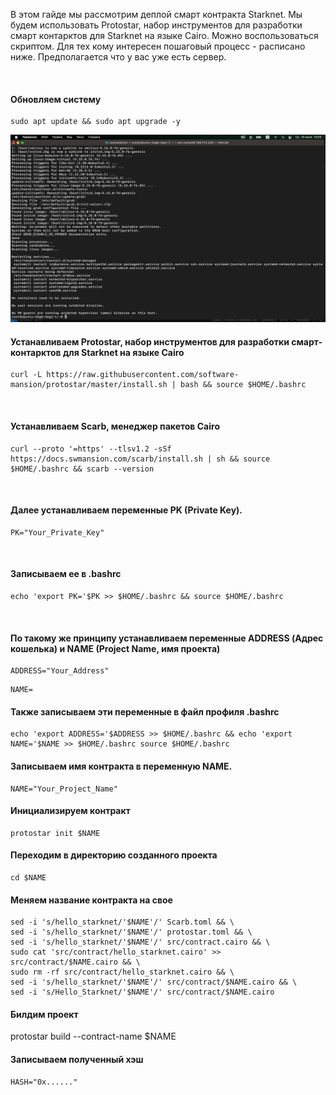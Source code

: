 В этом гайде мы рассмотрим деплой смарт контракта Starknet. Мы будем использовать Protostar, набор инструментов для разработки смарт контарктов для Starknet на языке Cairo. Можно воспользоваться скриптом. Для тех кому интересен пошаговый процесс - расписано ниже. Предполагается что у вас уже есть сервер.

<br>

#### Обновляем систему
```
sudo apt update && sudo apt upgrade -y
```
<img width="600px" height="300px" src="img/img-1.png">

<br>

#### Устанавливаем Protostar, набор инструментов для разработки смарт-контарктов для Starknet на языке Cairo
```
curl -L https://raw.githubusercontent.com/software-mansion/protostar/master/install.sh | bash && source $HOME/.bashrc
```

<br>

#### Устанавливаем Scarb, менеджер пакетов Cairo
```
curl --proto '=https' --tlsv1.2 -sSf https://docs.swmansion.com/scarb/install.sh | sh && source $HOME/.bashrc && scarb --version
```

<br>

#### Далее устанавливаем переменные PK (Private Key).
```
PK="Your_Private_Key"
```

<br>

#### Записываем ее в .bashrc
```
echo 'export PK='$PK >> $HOME/.bashrc && source $HOME/.bashrc
```

<br>

#### По такому же принципу устанавливаем переменные ADDRESS (Адрес кошелька) и NAME (Project Name, имя проекта)
```
ADDRESS="Your_Address"
```
```
NAME=
```

<p>

#### Также записываем эти переменные в файл профиля .bashrc
```
echo 'export ADDRESS='$ADDRESS >> $HOME/.bashrc && echo 'export NAME='$NAME >> $HOME/.bashrc source $HOME/.bashrc
```
</p>


#### Записываем имя контракта в переменную NAME. 
```
NAME="Your_Project_Name"
```

#### Инициализируем контракт
```
protostar init $NAME
```

#### Переходим в директорию созданного проекта
```
cd $NAME
```


#### Меняем название контракта на свое
```
sed -i 's/hello_starknet/'$NAME'/' Scarb.toml && \
sed -i 's/hello_starknet/'$NAME'/' protostar.toml && \
sed -i 's/hello_starknet/'$NAME'/' src/contract.cairo && \
sudo cat 'src/contract/hello_starknet.cairo' >> src/contract/$NAME.cairo && \
sudo rm -rf src/contract/hello_starknet.cairo && \
sed -i 's/hello_starknet/'$NAME'/' src/contract/$NAME.cairo && \
sed -i 's/Hello_Starknet/'$NAME'/' src/contract/$NAME.cairo
```

#### Билдим проект
protostar build --contract-name $NAME


#### Записываем полученный хэш
```
HASH="0x......"


```
